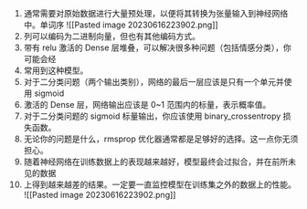 1. 通常需要对原始数据进行大量预处理，以便将其转换为张量输入到神经网络中。单词序
![[Pasted image 20230616223902.png]]
3. 列可以编码为二进制向量，但也有其他编码方式。
4. 带有 relu 激活的 Dense 层堆叠，可以解决很多种问题（包括情感分类），你可能会经
5. 常用到这种模型。
6. 对于二分类问题（两个输出类别），网络的最后一层应该是只有一个单元并使用 sigmoid
7. 激活的 Dense 层，网络输出应该是 0~1 范围内的标量，表示概率值。
8. 对于二分类问题的 sigmoid 标量输出，你应该使用 binary_crossentropy 损失函数。
9. 无论你的问题是什么，rmsprop 优化器通常都是足够好的选择。这一点你无须担心。
10. 随着神经网络在训练数据上的表现越来越好，模型最终会过拟合，并在前所未见的数据
11. 上得到越来越差的结果。一定要一直监控模型在训练集之外的数据上的性能。
![[Pasted image 20230616223902.png]]